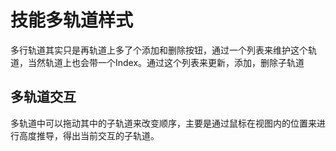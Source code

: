 # 技能多轨道样式

多行轨道其实只是再轨道上多了个添加和删除按钮，通过一个列表来维护这个轨道，当然轨道上也会带一个Index。通过这个列表来更新，添加，删除子轨道

## 多轨道交互
多轨道中可以拖动其中的子轨道来改变顺序，主要是通过鼠标在视图内的位置来进行高度推导，得出当前交互的子轨道。  